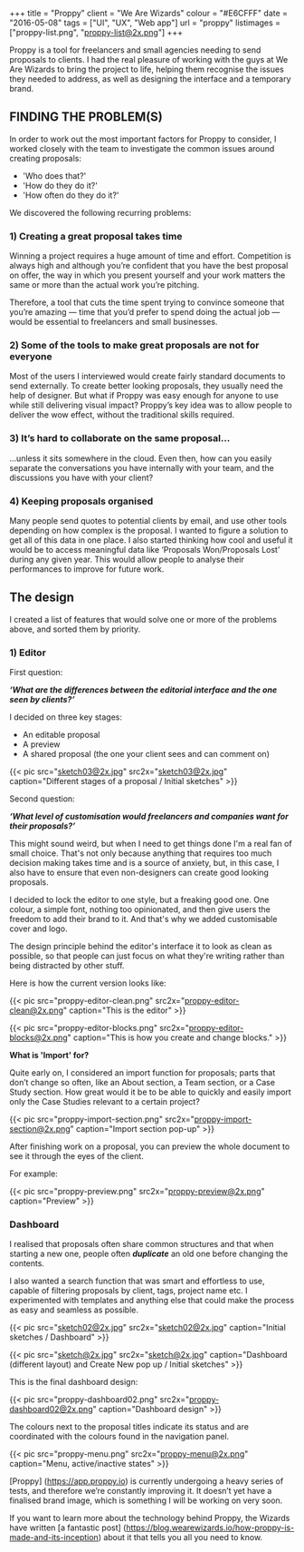 +++
title = "Proppy"
client = "We Are Wizards"
colour = "#E6CFFF"
date = "2016-05-08"
tags = ["UI", "UX", "Web app"]
url = "proppy"
listimages = ["proppy-list.png", "proppy-list@2x.png"]
+++

Proppy is a tool for freelancers and small agencies needing to send proposals to clients. I had the real pleasure of working with the guys at We Are Wizards to bring the project to life, helping them recognise the issues they needed to address, as well as designing the interface and a temporary brand.

## FINDING THE PROBLEM(S)

In order to work out the most important factors for Proppy to consider, I worked closely with the team to investigate the common issues around creating proposals:

- 'Who does that?'
- 'How do they do it?'
- 'How often do they do it?'

We discovered the following recurring problems:

### 1) Creating a great proposal takes time

Winning a project requires a huge amount of time and effort. Competition is always high and although you’re confident that you have the best proposal on offer, the way in which you present yourself and your work matters the same or more than the actual work you’re pitching. 

Therefore, a tool that cuts the time spent trying to convince someone that you’re amazing — time that you’d prefer to spend doing the actual job — would be essential to freelancers and small businesses.

### 2) Some of the tools to make great proposals are not for everyone 

Most of the users I interviewed would create fairly standard documents to send externally. To create better looking proposals, they usually need the help of designer. But what if Proppy was easy enough for anyone to use while still delivering visual impact? Proppy’s key idea was to allow people to deliver the wow effect, without the traditional skills required.

### 3) It’s hard to collaborate on the same proposal…

…unless it sits somewhere in the cloud. Even then, how can you easily separate the conversations you have internally with your team, and the discussions you have with your client?

### 4) Keeping proposals organised

Many people send quotes to potential clients by email, and use other tools depending on how complex is the proposal. I wanted to figure a solution to get all of this data in one place. I also started thinking how cool and useful it would be to access meaningful data like ‘Proposals Won/Proposals Lost’ during any given year. This would allow people to analyse their performances to improve for future work.

## The design

I created a list of features that would solve one or more of the problems above, and sorted them by priority.

### 1) Editor

First question:

***‘What are the differences between the editorial interface and the one seen by clients?’***

I decided on three key stages: 

- An editable proposal
- A preview
- A shared proposal (the one your client sees and can comment on)

{{< pic src="sketch03@2x.jpg" src2x="sketch03@2x.jpg" caption="Different stages of a proposal / Initial sketches" >}}

Second question:

***‘What level of customisation would freelancers and companies want for their proposals?’***

This might sound weird, but when I need to get things done I'm a real fan of small choice. That's not only because anything that requires too much decision making takes time and is a source of anxiety, but, in this case, I also have to ensure that even non-designers can create good looking proposals.

I decided to lock the editor to one style, but a freaking good one. One colour, a simple font, nothing too opinionated, and then give users the freedom to add their brand to it. And that's why we added customisable cover and logo. 

The design principle behind the editor's interface it to look as clean as possible, so that people can just focus on what they're writing rather than being distracted by other stuff.

Here is how the current version looks like:

{{< pic src="proppy-editor-clean.png" src2x="proppy-editor-clean@2x.png" caption="This is the editor" >}}

{{< pic src="proppy-editor-blocks.png" src2x="proppy-editor-blocks@2x.png" caption="This is how you create and change blocks." >}}

**What is 'Import' for?**

Quite early on, I considered an import function for proposals; parts that don’t change so often, like an About section, a Team section, or a Case Study section. How great would it be to be able to quickly and easily import only the Case Studies relevant to a certain project?

{{< pic src="proppy-import-section.png" src2x="proppy-import-section@2x.png" caption="Import section pop-up" >}}

After finishing work on a proposal, you can preview the whole document to see it through the eyes of the client.

For example:

{{< pic src="proppy-preview.png" src2x="proppy-preview@2x.png" caption="Preview" >}}


### Dashboard

I realised that proposals often share common structures and that when starting a new one, people often ***duplicate*** an old one before changing the contents.

I also wanted a search function that was smart and effortless to use, capable of filtering proposals by client, tags, project name etc. I experimented with templates and anything else that could make the process as easy and seamless as possible.


{{< pic src="sketch02@2x.jpg" src2x="sketch02@2x.jpg" caption="Initial sketches / Dashboard" >}}

{{< pic src="sketch@2x.jpg" src2x="sketch@2x.jpg" caption="Dashboard (different layout) and Create New pop up / Initial sketches" >}}

This is the final dashboard design:

{{< pic src="proppy-dashboard02.png" src2x="proppy-dashboard02@2x.png" caption="Dashboard design" >}}

The colours next to the proposal titles indicate its status and are coordinated with the colours found in the navigation panel.

{{< pic src="proppy-menu.png" src2x="proppy-menu@2x.png" caption="Menu, active/inactive states" >}}

[Proppy] (https://app.proppy.io) is currently undergoing a heavy series of tests, and therefore we’re constantly improving it. It doesn’t yet have a finalised brand image, which is something I will be working on very soon.

If you want to learn more about the technology behind Proppy, the Wizards have written [a fantastic post] (https://blog.wearewizards.io/how-proppy-is-made-and-its-inception) about it that tells you all you need to know.
